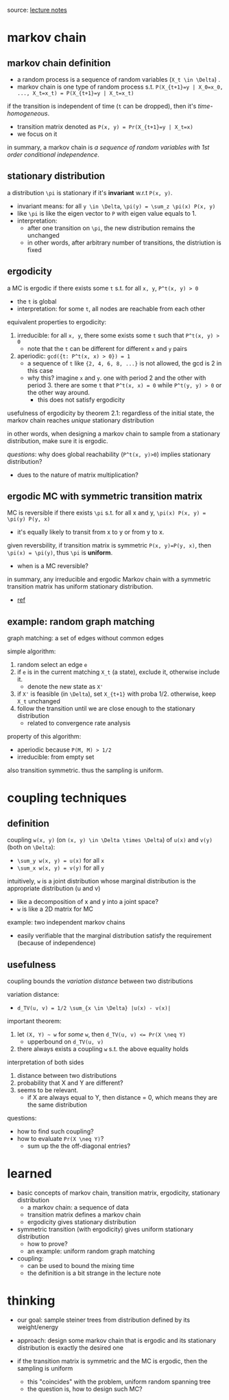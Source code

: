 source: [lecture notes](https://www.cc.gatech.edu/~vigoda/MCMC_Course/MC-basics.pdf)

# markov chain

## markov chain definition

- a random process is a sequence of random variables (`X_t \in \Delta`) . 
- markov chain is one type of random process s.t. `P(X_{t+1}=y | X_0=x_0, ..., X_t=x_t) = P(X_{t+1}=y | X_t=x_t)`

if the transition is independent of time (`t` can be dropped), then it's *time-homogeneous*. 

  - transition matrix denoted as `P(x, y) = Pr(X_{t+1}=y | X_t=x)`  
  - we focus on it

in summary, a markov chain is *a sequence of random variables with 1st order conditional independence*. 

## stationary distribution

a distribution `\pi` is stationary if it's **invariant** w.r.t `P(x, y)`. 

- invariant means:  for all `y \in \Delta`, `\pi(y) = \sum_z \pi(x) P(x, y)`
- like `\pi` is like the eigen vector to `P` with eigen value equals to 1.
- interpretation: 
  - after one transition on `\pi`, the new distribution remains the unchanged
  - in other words, after arbitrary number of transitions, the distriution is fixed

## ergodicity

a MC is ergodic if there exists some `t` s.t. for all `x, y`, `P^t(x, y) > 0 ` 
  - the `t` is global
  - interpretation: for some `t`, all nodes are reachable from each other

equivalent properties to ergodicity:

1. irreducible: for all `x, y`, there some exists some `t` such that `P^t(x, y) > 0 ` 
   - note that the `t` can be different for different `x` and `y` pairs
2. aperiodic: `gcd({t: P^t(x, x) > 0}) = 1`
   - a sequence of `t` like `{2, 4, 6, 8, ...}` is not allowed, the gcd is 2 in this case
   - why this? imagine `x` and `y`. one with period 2 and the other with period 3. there are some `t` that `P^t(x, x) = 0` while `P^t(y, y) > 0` or the other way around.
     - this does not satisfy ergodicity

usefulness of ergodicity by theorem 2.1: regardless of the initial state, the markov chain reaches *unique* stationary distribution

in other words, when designing a markov chain to sample from a stationary distribution, make sure it is ergodic.

*questions*: why does global reachability (`P^t(x, y)>0`) implies stationary distribution?

  - dues to the nature of matrix multiplication?

## ergodic MC with symmetric transition matrix

MC is reversible if there exists `\pi` s.t. for all x and y, `\pi(x) P(x, y) = \pi(y) P(y, x)`
  - it's equally likely to transit from x to y or from y to x.

given reversbility, if transition matrix is symmetric `P(x, y)=P(y, x)`, then `\pi(x) = \pi(y)`, thus `\pi` is **uniform**. 

- when is a MC reversible?

in summary, any irreducible and ergodic Markov chain with a symmetric transition matrix has uniform stationary distribution. 
  - [ref](http://people.math.gatech.edu/~randall/McmS10/riffle.pdf)

## example: random graph matching

graph matching: a set of edges without common edges

simple algorithm:

1. random select an edge `e`
2. if `e` is in the current matching `X_t` (a state), exclude it, otherwise include it. 
   - denote the new state as `X'`
3. if `X'` is feasible (in `\Delta`), set `X_{t+1}` with proba 1/2. otherwise, keep `X_t` unchanged
4. follow the transition until we are close enough to the stationary distribution
   - related to convergence rate analysis

property of this algorithm:

- aperiodic because `P(M, M) > 1/2`
- irreducible: from empty set

also transition symmetric. thus the sampling is uniform. 

# coupling techniques

## definition

coupling `w(x, y)` (on `(x, y) \in \Delta \times \Delta`) of `u(x)` and `v(y)` (both on `\Delta`):

- `\sum_y w(x, y) = u(x)` for all `x`
- `\sum_x w(x, y) = v(y)` for all `y`

intuitively, `w` is a joint distribution whose marginal distribution is the appropriate distribution (u and v)

  - like a decomposition of x and y into a joint space?
  - `w` is like a 2D matrix for MC

example: two independent markov chains

- easily verifiable that the marginal distribution satisfy the requirement (because of independence)


## usefulness

coupling bounds the *variation distance* between two distributions

variation distance:

- `d_TV(u, v) = 1/2 \sum_{x \in \Delta} |u(x) - v(x)|`

important theorem:

1. let `(X, Y) ~ w` for *some* `w`, then `d_TV(u, v) <= Pr(X \neq Y)`
   - upperbound on `d_TV(u, v)`
2. there always exists  a coupling `w` s.t. the above equality holds

interpretation of both sides

1. distance between two distributions 
2. probability that X and Y are different?
3. seems to be relevant.
   - if X are always equal to Y, then distance = 0, which means they are the same distribution

questions:

- how to find such coupling?
- how to evaluate `Pr(X \neq Y)`? 
  - sum up the the off-diagonal entries?

# learned

- basic concepts of markov chain, transition matrix, ergodicity, stationary distribution
  - a markov chain: a sequence of data
  - transition matrix defines a markov chain
  - ergodicity gives stationary distribution
- symmetric transition (with ergodicity) gives uniform stationary distribution
  - how to prove?
  - an example: uniform random graph matching
- coupling:
  - can be used to bound the mixing time
  - the definition is a bit strange in the lecture note

# thinking

- our goal: sample steiner trees from distribution defined by its weight/energy
- approach: design some markov chain that is ergodic and its stationary distribution is exactly the desired one

- if the transition matrix is symmetric and the MC is ergodic, then the sampling is uniform
  - this "coincides" with the problem, uniform random spanning tree
  - the question is, how to design such MC?


   
